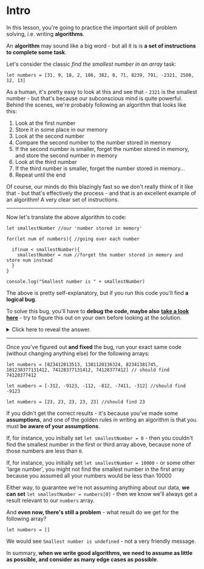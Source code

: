 # Intro

In this lesson, you're going to practice the important skill of problem solving, i.e. writing **algorithms**.

  

An **algorithm** may sound like a big word - but all it is is **a set of instructions to complete some task**.

  

Let's consider the classic _find the smallest number in an array_ task:

```
let numbers = [31, 9, 18, 2, 106, 382, 0, 71, 8239, 791, -2321, 2500, 12, 13]
```

As a human, it's pretty easy to look at this and see that - `2321` is the smallest number - but that's because our subconscious mind is quite powerful. Behind the scenes, we're probably following an algorithm that looks like this:

  

1.  Look at the first number
2.  Store it in some place in our memory
3.  Look at the second number
4.  Compare the second number to the number stored in memory
5.  If the second number is smaller, forget the number stored in memory, and store the second number in memory
6.  Look at the third number
7.  If the third number is smaller, forget the number stored in memory...
8.  Repeat until the end

  

Of course, our minds do this blazingly fast so we don't really think of it like that - but that's effectively the process - and that is an excellent example of an algorithm! A very clear set of instructions.

  

----------

  

Now let's translate the above algorithm to code:

```
let smallestNumber //our 'number stored in memory'

for(let num of numbers){ //going over each number

  if(num < smallestNumber){
    smallestNumber = num //forget the number stored in memory and store num instead
  }
}

console.log("Smallest number is " + smallestNumber)
```
  

The above is pretty self-explanatory, but if you run this code you'll find **a logical bug**.

  

To solve this bug, you'll have to **debug the code, maybe also** [**take a look here**](https://stackoverflow.com/a/22134555/3147774) - try to figure this out on your own before looking at the solution.

<details><summary>
  Click here to reveal the answer.
</summary>
  
The problem is that the value of `smallestNumber` is initially `undefined` - we cannot compare greater/less than to `undefined`, so the expression `smallestNumber > num` always returns `false`.

This means we need to define some initial value for `smallestNumber`
</details>

---


Once you've figured out **and fixed** the bug, run your exact same code (without changing anything else) for the following arrays:

```
let numbers = [823412013513, 1381120136324, 82341381745, 181238377131412, 74128377131412, 74128377412] // should find 74128377412

let numbers = [-312, -9123, -112, -812, -7411, -312] //should find -9123

let numbers = [23, 23, 23, 23, 23] //should find 23
```

If you didn't get the correct results - it's because you've made some **assumptions**, and one of the golden rules in writing an algorithm is that you must **be aware of your assumptions**.

  

If, for instance, you initially set `let smallestNumber = 0` - then you couldn't find the smallest number in the first or third array above, because none of those numbers are less than `0`.

  

If, for instance, you initially set `let smallestNumber = 10000` - or some other 'large number', you might not find the smallest number in the first array because you assumed all your numbers would be less than 10000

  

Either way, to guarantee we're not assuming anything about our data, **we can set** `let smallestNumber = numbers[0]` - then we know we'll always get a result relevant to our `numbers` array.

  

And **even now, there's still a problem** - what result do we get for the following array?

```
let numbers = []
```
  

We would see `Smallest number is undefined` - not a very friendly message.

  

In summary, **when we write good algorithms, we need to assume as little as possible, and consider as many edge cases as possible**.